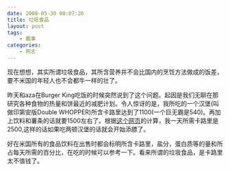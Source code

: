 ```yaml
---
date: 2008-05-30 00:07:26
title: 垃圾食品
layout: post
tags:
    - 趣事
categories:
    - 网志
---
```

现在想想，其实所谓垃圾食品，其所含营养并不会比国内的烹饪方法做成的饭差，要不米国的年轻人也不会都牛一样的壮了。

昨天和aza在Burger King吃饭的时候突然说到了这个问题。起因是我们无聊在那研究各种食物的热量和饼最近的减肥计划。令人惊讶的是，我所吃的一个汉堡(叫做印第安版Double WHOPPER)所含卡路里达到了1100(一个巨无霸是540)。再加上饮料和薯条的话就要1500左右了。根据<a href="http://www.annecollins.com/calc/5.htm" target="_blank">这个网页</a>的计算，我一天所需卡路里是2500,这样的话如果吃两顿汉堡的话就会开始添膘了。

好在米国所有的食品饮料在出售时都会标明所含卡路里，盐分，蛋白质等的量和所占每天所需的百分比，在吃的时候可以参考一下。看来所谓的垃圾食品，是卡路里太不值钱了。
